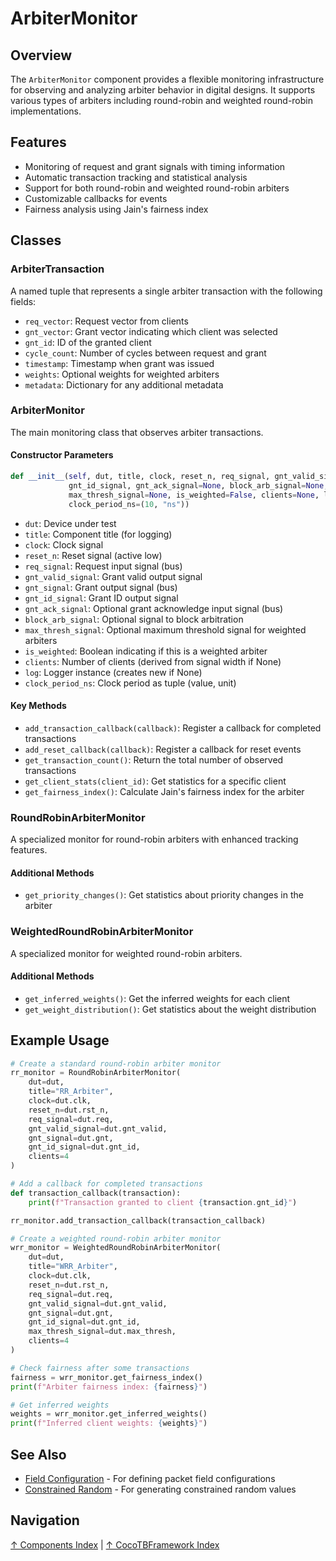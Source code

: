 # ArbiterMonitor

## Overview

The `ArbiterMonitor` component provides a flexible monitoring infrastructure for observing and analyzing arbiter behavior in digital designs. It supports various types of arbiters including round-robin and weighted round-robin implementations.

## Features

- Monitoring of request and grant signals with timing information
- Automatic transaction tracking and statistical analysis
- Support for both round-robin and weighted round-robin arbiters
- Customizable callbacks for events
- Fairness analysis using Jain's fairness index

## Classes

### ArbiterTransaction

A named tuple that represents a single arbiter transaction with the following fields:

- `req_vector`: Request vector from clients
- `gnt_vector`: Grant vector indicating which client was selected
- `gnt_id`: ID of the granted client
- `cycle_count`: Number of cycles between request and grant
- `timestamp`: Timestamp when grant was issued
- `weights`: Optional weights for weighted arbiters
- `metadata`: Dictionary for any additional metadata

### ArbiterMonitor

The main monitoring class that observes arbiter transactions.

#### Constructor Parameters

```python
def __init__(self, dut, title, clock, reset_n, req_signal, gnt_valid_signal, gnt_signal,
             gnt_id_signal, gnt_ack_signal=None, block_arb_signal=None,
             max_thresh_signal=None, is_weighted=False, clients=None, log=None,
             clock_period_ns=(10, "ns"))
```

- `dut`: Device under test
- `title`: Component title (for logging)
- `clock`: Clock signal
- `reset_n`: Reset signal (active low)
- `req_signal`: Request input signal (bus)
- `gnt_valid_signal`: Grant valid output signal
- `gnt_signal`: Grant output signal (bus)
- `gnt_id_signal`: Grant ID output signal
- `gnt_ack_signal`: Optional grant acknowledge input signal (bus)
- `block_arb_signal`: Optional signal to block arbitration
- `max_thresh_signal`: Optional maximum threshold signal for weighted arbiters
- `is_weighted`: Boolean indicating if this is a weighted arbiter
- `clients`: Number of clients (derived from signal width if None)
- `log`: Logger instance (creates new if None)
- `clock_period_ns`: Clock period as tuple (value, unit)

#### Key Methods

- `add_transaction_callback(callback)`: Register a callback for completed transactions
- `add_reset_callback(callback)`: Register a callback for reset events
- `get_transaction_count()`: Return the total number of observed transactions
- `get_client_stats(client_id)`: Get statistics for a specific client
- `get_fairness_index()`: Calculate Jain's fairness index for the arbiter

### RoundRobinArbiterMonitor

A specialized monitor for round-robin arbiters with enhanced tracking features.

#### Additional Methods

- `get_priority_changes()`: Get statistics about priority changes in the arbiter

### WeightedRoundRobinArbiterMonitor

A specialized monitor for weighted round-robin arbiters.

#### Additional Methods

- `get_inferred_weights()`: Get the inferred weights for each client
- `get_weight_distribution()`: Get statistics about the weight distribution

## Example Usage

```python
# Create a standard round-robin arbiter monitor
rr_monitor = RoundRobinArbiterMonitor(
    dut=dut,
    title="RR_Arbiter",
    clock=dut.clk,
    reset_n=dut.rst_n,
    req_signal=dut.req,
    gnt_valid_signal=dut.gnt_valid,
    gnt_signal=dut.gnt,
    gnt_id_signal=dut.gnt_id,
    clients=4
)

# Add a callback for completed transactions
def transaction_callback(transaction):
    print(f"Transaction granted to client {transaction.gnt_id}")

rr_monitor.add_transaction_callback(transaction_callback)

# Create a weighted round-robin arbiter monitor
wrr_monitor = WeightedRoundRobinArbiterMonitor(
    dut=dut,
    title="WRR_Arbiter",
    clock=dut.clk,
    reset_n=dut.rst_n,
    req_signal=dut.req,
    gnt_valid_signal=dut.gnt_valid,
    gnt_signal=dut.gnt,
    gnt_id_signal=dut.gnt_id,
    max_thresh_signal=dut.max_thresh,
    clients=4
)

# Check fairness after some transactions
fairness = wrr_monitor.get_fairness_index()
print(f"Arbiter fairness index: {fairness}")

# Get inferred weights
weights = wrr_monitor.get_inferred_weights()
print(f"Inferred client weights: {weights}")
```

## See Also

- [Field Configuration](field_config.md) - For defining packet field configurations
- [Constrained Random](constrained_random.md) - For generating constrained random values

## Navigation

[↑ Components Index](index.md) | [↑ CocoTBFramework Index](../index.md)
